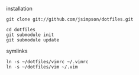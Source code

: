 installation

    git clone git://github.com/jsimpson/dotfiles.git

    cd dotfiles
    git submodule init
    git submodule update

symlinks

    ln -s ~/dotfiles/vimrc ~/.vimrc
    ln -s ~/dotfiles/vim ~/.vim

